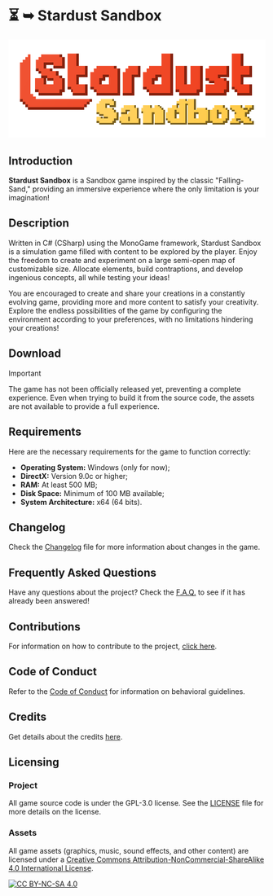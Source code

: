 # ⏳ ➥ Stardust Sandbox

![GAME LOGO][game_logo]

## Introduction

**Stardust Sandbox** is a Sandbox game inspired by the classic "Falling-Sand," providing an immersive experience where the only limitation is your imagination!

## Description

Written in C# (CSharp) using the MonoGame framework, Stardust Sandbox is a simulation game filled with content to be explored by the player. Enjoy the freedom to create and experiment on a large semi-open map of customizable size. Allocate elements, build contraptions, and develop ingenious concepts, all while testing your ideas!

You are encouraged to create and share your creations in a constantly evolving game, providing more and more content to satisfy your creativity. Explore the endless possibilities of the game by configuring the environment according to your preferences, with no limitations hindering your creations!

## Download

> [!IMPORTANT]  
> The game has not been officially released yet, preventing a complete experience. Even when trying to build it from the source code, the assets are not available to provide a full experience.

## Requirements

Here are the necessary requirements for the game to function correctly:

- **Operating System:** Windows (only for now);
- **DirectX:** Version 9.0c or higher;
- **RAM:** At least 500 MB;
- **Disk Space:** Minimum of 100 MB available;
- **System Architecture:** x64 (64 bits).

## Changelog

Check the [Changelog](CHANGELOG.md) file for more information about changes in the game.

## Frequently Asked Questions

Have any questions about the project? Check the [F.A.Q.](FAQ.md) to see if it has already been answered!

## Contributions

For information on how to contribute to the project, [click here](CONTRIBUTING.md).

## Code of Conduct

Refer to the [Code of Conduct](CODE_OF_CONDUCT.md) for information on behavioral guidelines.

## Credits

Get details about the credits [here](CREDITS.md).

## Licensing

### Project

All game source code is under the  GPL-3.0 license. See the [LICENSE](LICENSE.txt) file for more details on the license.

### Assets

All game assets (graphics, music, sound effects, and other content) are licensed under a [Creative Commons Attribution-NonCommercial-ShareAlike 4.0 International License][cc-by-nc-sa].

[![CC BY-NC-SA 4.0][cc-by-nc-sa-image]][cc-by-nc-sa]

<!-- IMAGES & ASSETS -->
[cc-by-nc-sa]: http://creativecommons.org/licenses/by-nc-sa/4.0/
[cc-by-nc-sa-image]: https://licensebuttons.net/l/by-nc-sa/4.0/88x31.png
[game_logo]: ./.github/CONTENT/graphics/game/game_title.webp
